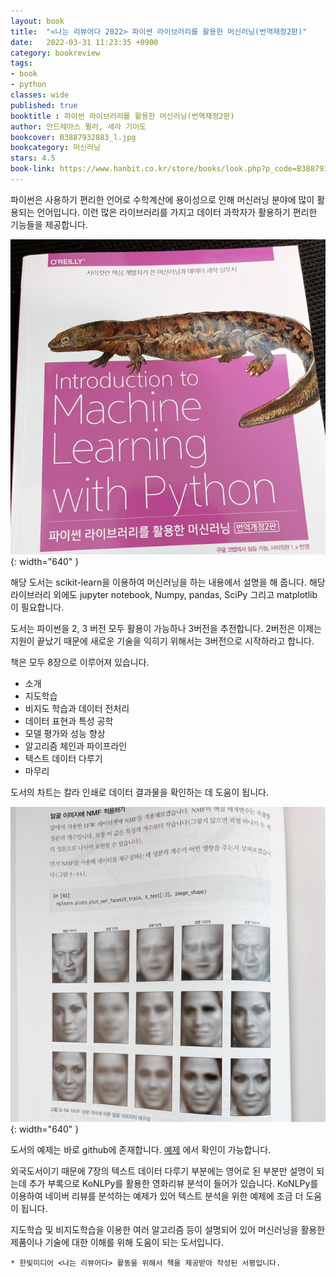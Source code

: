 ```yaml
---
layout: book
title:  "<나는 리뷰어다 2022> 파이썬 라이브러리를 활용한 머신러닝(번역재정2판)"
date:   2022-03-31 11:23:35 +0900
category: bookreview
tags:
- book
- python
classes: wide
published: true
booktitle : 파이썬 라이브러리를 활용한 머신러닝(번역재정2판)
author: 안드레아스 뮐러, 세라 기이도
bookcover: B3887932883_l.jpg
bookcategory: 머신러닝
stars: 4.5
book-link: https://www.hanbit.co.kr/store/books/look.php?p_code=B3887932883
---
```


파이썬은 사용하기 편리한 언어로 수학계산에 용이성으로 인해 머신러닝 분야에 많이 활용되는 언어입니다.
이런 많은 라이브러리를 가지고 데이터 과학자가 활용하기 편리한 기능들을 제공합니다. 

![](/images/reviewer_202203_01.jpg){: width="640" }

해당 도서는 scikit-learn을 이용하여 머신러닝을 하는 내용에서 설명을 해 줍니다. 해당 라이브러리 외에도 jupyter notebook, Numpy, pandas, SciPy 그리고 matplotlib 이 필요합니다.

도서는 파이썬을 2, 3 버전 모두 활용이 가능하나 3버전을 추전합니다. 2버전은 이제는 지원이 끝났기 때문에 새로운 기술을 익히기 위해서는 3버전으로 시작하라고 합니다.

책은 모두 8장으로 이루어져 있습니다.

- 소개
- 지도학습
- 비지도 학습과 데이터 전처리
- 데이터 표현과 특성 공학
- 모델 평가와 성능 향상
- 알고리즘 체인과 파이프라인
- 텍스트 데이터 다루기
- 마무리

도서의 차트는 칼라 인쇄로 데이터 결과물을 확인하는 데 도움이 됩니다.


![](/images/reviewer_202203_02.jpg){: width="640" }

도서의 예제는 바로 github에 존재합니다. [예제](https://github.com/rickiepark/intro_ml_with_python_2nd_revised) 에서 확인이 가능합니다.

외국도서이기 때문에 7장의 텍스트 데이터 다루기 부분에는 영어로 된 부분만 설명이 되는데 추가 부록으로 KoNLPy를 활용한 영화리뷰 분석이 들어가 있습니다.
KoNLPy를 이용하여 네이버 리뷰를 분석하는 예제가 있어 텍스트 분석을 위한 예제에 조금 더 도움이 됩니다.

지도학습 및 비지도학습을 이용한 여러 알고리즘 등이 설명되어 있어 머신러닝을 활용한 제품이나 기술에 대한 이해를 위해 도움이 되는 도서입니다.



```* 한빛미디어 <나는 리뷰어다> 활동을 위해서 책을 제공받아 작성된 서평입니다.```
